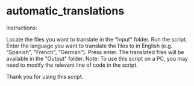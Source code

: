 # automatic_translations

Instructions:

Locate the files you want to translate in the "Input" folder.
Run the script.
Enter the language you want to translate the files to in English (e.g. "Spanish", "French", "German").
Press enter.
The translated files will be available in the "Output" folder.
Note: To use this script on a PC, you may need to modify the relevant line of code in the script.

Thank you for using this script.
